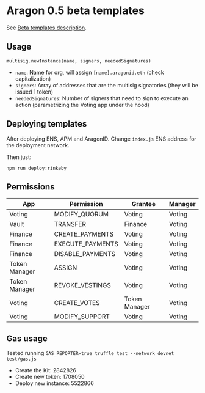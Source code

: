 # Aragon 0.5 beta templates

See [Beta templates description](https://github.com/aragon/dao-kits/blob/master/kits/beta/readme.md).

## Usage

```
multisig.newInstance(name, signers, neededSignatures)
```

- `name`: Name for org, will assign `[name].aragonid.eth` (check capitalization)
- `signers`: Array of addresses that are the multisig signatories
  (they will be issued 1 token)
- `neededSignatures`: Number of signers that need to sign to execute an action
  (parametrizing the Voting app under the hood)

## Deploying templates

After deploying ENS, APM and AragonID. Change `index.js` ENS address for the
deployment network.

Then just:

```
npm run deploy:rinkeby
```

## Permissions

| App           | Permission       | Grantee       | Manager |
|---------------|------------------|---------------|---------|
| Voting        | MODIFY_QUORUM    | Voting        | Voting  |
| Vault         | TRANSFER         | Finance       | Voting  |
| Finance       | CREATE_PAYMENTS  | Voting        | Voting  |
| Finance       | EXECUTE_PAYMENTS | Voting        | Voting  |
| Finance       | DISABLE_PAYMENTS | Voting        | Voting  |
| Token Manager | ASSIGN           | Voting        | Voting  |
| Token Manager | REVOKE_VESTINGS  | Voting        | Voting  |
| Voting        | CREATE_VOTES     | Token Manager | Voting  |
| Voting        | MODIFY_SUPPORT   | Voting        | Voting  |

## Gas usage

Tested running `GAS_REPORTER=true truffle test --network devnet test/gas.js`

- Create the Kit:      2842826
- Create new token:    1708050
- Deploy new instance: 5522866
